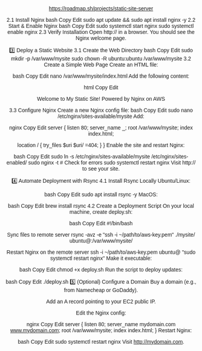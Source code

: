 https://roadmap.sh/projects/static-site-server

2.1 Install Nginx bash Copy Edit sudo apt update && sudo apt install nginx -y 2.2 Start & Enable Nginx bash Copy Edit sudo systemctl start nginx sudo systemctl enable nginx 2.3 Verify Installation Open http:// in a browser. You should see the Nginx welcome page.

3️⃣ Deploy a Static Website 3.1 Create the Web Directory bash Copy Edit sudo mkdir -p /var/www/mysite sudo chown -R ubuntu:ubuntu /var/www/mysite 3.2 Create a Simple Web Page Create an HTML file:

bash Copy Edit nano /var/www/mysite/index.html Add the following content:

html Copy Edit

<title>My Static Site</title> <style>body { text-align: center; font-family: Arial; }</style>
Welcome to My Static Site!
Powered by Nginx on AWS

3.3 Configure Nginx Create a new Nginx config file:
bash Copy Edit sudo nano /etc/nginx/sites-available/mysite Add:

nginx Copy Edit server { listen 80; server_name _; root /var/www/mysite; index index.html;

location / {
    try_files $uri $uri/ =404;
}
} Enable the site and restart Nginx:

bash Copy Edit sudo ln -s /etc/nginx/sites-available/mysite /etc/nginx/sites-enabled/ sudo nginx -t # Check for errors sudo systemctl restart nginx Visit http:// to see your site.

4️⃣ Automate Deployment with Rsync 4.1 Install Rsync Locally Ubuntu/Linux:

bash Copy Edit sudo apt install rsync -y MacOS:

bash Copy Edit brew install rsync 4.2 Create a Deployment Script On your local machine, create deploy.sh:

bash Copy Edit #!/bin/bash

Sync files to remote server
rsync -avz -e "ssh -i ~/path/to/aws-key.pem" ./mysite/ ubuntu@:/var/www/mysite/

Restart Nginx on the remote server
ssh -i ~/path/to/aws-key.pem ubuntu@ "sudo systemctl restart nginx" Make it executable:

bash Copy Edit chmod +x deploy.sh Run the script to deploy updates:

bash Copy Edit ./deploy.sh 5️⃣ (Optional) Configure a Domain Buy a domain (e.g., from Namecheap or GoDaddy).

Add an A record pointing to your EC2 public IP.

Edit the Nginx config:

nginx Copy Edit server { listen 80; server_name mydomain.com www.mydomain.com; root /var/www/mysite; index index.html; } Restart Nginx:

bash Copy Edit sudo systemctl restart nginx Visit http://mydomain.com.
